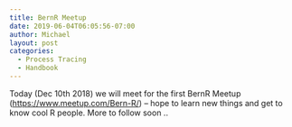 ```yaml
---
title: BernR Meetup
date: 2019-06-04T06:05:56-07:00
author: Michael
layout: post
categories:
  - Process Tracing
  - Handbook
---
```

Today (Dec 10th 2018) we will meet for the first BernR Meetup (<https://www.meetup.com/Bern-R/>) &#8211; hope to learn new things and get to know cool R people. More to follow soon ..